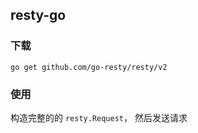 ## resty-go

### 下载
```shell script
go get github.com/go-resty/resty/v2
```

### 使用
构造完整的的 `resty.Request`， 然后发送请求
